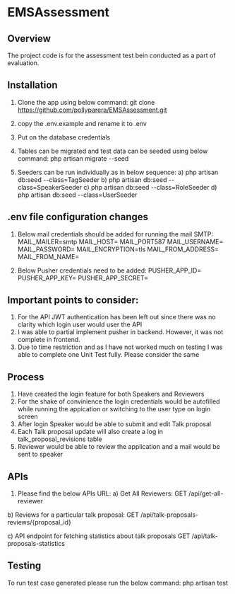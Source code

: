 # EMSAssessment

## Overview
The project code is for the assessment test bein conducted as a part of evaluation.

## Installation
1. Clone the app using below command:
git clone https://github.com/pollyparera/EMSAssessment.git

2. copy the .env.example and rename it to .env

3. Put on the database credentials

4. Tables can be migrated and test data can be seeded using below command:
php artisan migrate --seed

5. Seeders can be run individually as in below sequence:
a) php artisan db:seed --class=TagSeeder
b) php artisan db:seed --class=SpeakerSeeder
c) php artisan db:seed --class=RoleSeeder
d) php artisan db:seed --class=UserSeeder

## .env file configuration changes
1. Below mail credentials should be added for running the mail SMTP:
MAIL_MAILER=smtp
MAIL_HOST=
MAIL_PORT587
MAIL_USERNAME=
MAIL_PASSWORD=
MAIL_ENCRYPTION=tls
MAIL_FROM_ADDRESS=
MAIL_FROM_NAME=

2. Below Pusher credentials need to be added:
PUSHER_APP_ID=
PUSHER_APP_KEY=
PUSHER_APP_SECRET=

## Important points to consider:
1. For the API JWT authentication has been left out since there was no clarity which login user would user the API 
2. I was able to partial implement pusher in backend. However, it was not complete in frontend.
3. Due to time restriction and as I have not worked much on testing I was able to complete one Unit Test fully. Please consider the same 

## Process
1. Have created the login feature for both Speakers and Reviewers
2. For the shake of convinience the login credentials would be autofilled while running the appication or switching to the user type on login screen
3. After login Speaker would be able to submit and edit Talk proposal
4. Each Talk proposal update will also create a log in talk_proposal_revisions table
5. Reviewer would be able to review the application and a mail would be sent to speaker

## APIs
1. Please find the below APIs URL:
a) Get All Reviewers:
GET /api/get-all-reviewer

b) Reviews for a particular talk proposal:
GET /api/talk-proposals-reviews/{proposal_id}

c) API endpoint for fetching statistics about talk proposals
GET /api/talk-proposals-statistics

## Testing
To run test case generated please run the below command:
php artisan test